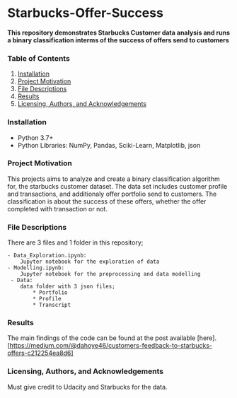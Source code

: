 # Starbucks-Offer-Success

**This repository demonstrates Starbucks Customer data analysis and runs a binary classification interms of the success of offers send to customers**

### Table of Contents

1. [Installation](#installation)
2. [Project Motivation](#motivation)
3. [File Descriptions](#files)
4. [Results](#results)
5. [Licensing, Authors, and Acknowledgements](#licensing)

### Installation <a name="installation"></a>
- Python 3.7+
- Python Libraries: NumPy, Pandas, Sciki-Learn, Matplotlib, json


### Project Motivation<a name="motivation"></a>
This projects aims to analyze and create a binary classification algorithm for, the starbucks customer dataset.
The data set includes customer profile and transactions, and additionaly offer portfolio send to customers.
The classification is about the success of these offers, whether the offer completed with transaction or not.



### File Descriptions <a name="files"></a>

There are 3 files and 1 folder in this repository;

    - Data_Exploration.ipynb:
        Jupyter notebook for the exploration of data
    - Modelling.ipynb:
        Jupyter notebook for the preprocessing and data modelling
     - Data:
        data folder with 3 json files;
            * Portfolio
            * Profile
            * Transcript
        

### Results <a name="results"></a>
The main findings of the code can be found at the post available [here].[https://medium.com/@dahoye46/customers-feedback-to-starbucks-offers-c212254ea8d6]

### Licensing, Authors, and Acknowledgements <a name="licensing"></a>
Must give credit to Udacity and Starbucks for the data.

